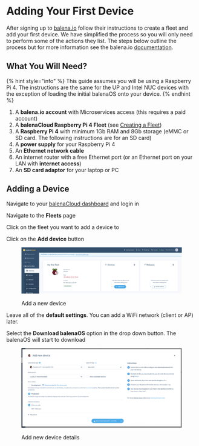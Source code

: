 # Adding Your First Device

After signing up to [balena.io](https://www.balena.io) follow their instructions to create a fleet and add your first device. We have simplified the process so you will only need to perform some of the actions they list. The steps below outline the process but for more information see the balena.io [documentation](https://docs.balena.io/learn/getting-started/raspberrypi3/nodejs/#create-a-fleet).

## What You Will Need?

{% hint style="info" %}
This guide assumes you will be using a Raspberry Pi 4. The instructions are the same for the UP and Intel NUC devices with the exception of loading the initial balenaOS onto your device.
{% endhint %}

1. A **balena.io account** with Microservices access (this requires a paid account)
2. A **balenaCloud Raspberry Pi 4 Fleet** (see [Creating a Fleet](creating-a-fleet.md))
3. A **Raspberry Pi 4** with minimum 1Gb RAM and 8Gb storage (eMMC or SD card. The following instructions are for an SD card)
4. A **power supply** for your Raspberry Pi 4
5. An **Ethernet network cable**
6. An internet router with a free Ethernet port (or an Ethernet port on your LAN with **internet access**)
7. An **SD card adaptor** for your laptop or PC

## Adding a Device

Navigate to your [balenaCloud dashboard](https://dashboard.balena-cloud.com/?) and login in

Navigate to the **Fleets** page

Click on the fleet you want to add a device to

Click on the **Add device** button

<figure><img src="../../.gitbook/assets/Balena Add Device.png" alt=""><figcaption><p>Add a new device</p></figcaption></figure>

Leave all of the **default settings**. You can add a WiFi network (client or AP) later.&#x20;

Select the **Download balenaOS** option in the drop down button. The balenaOS will start to download

<figure><img src="../../.gitbook/assets/Balena Add Device Details.png" alt=""><figcaption><p>Add new device details</p></figcaption></figure>

